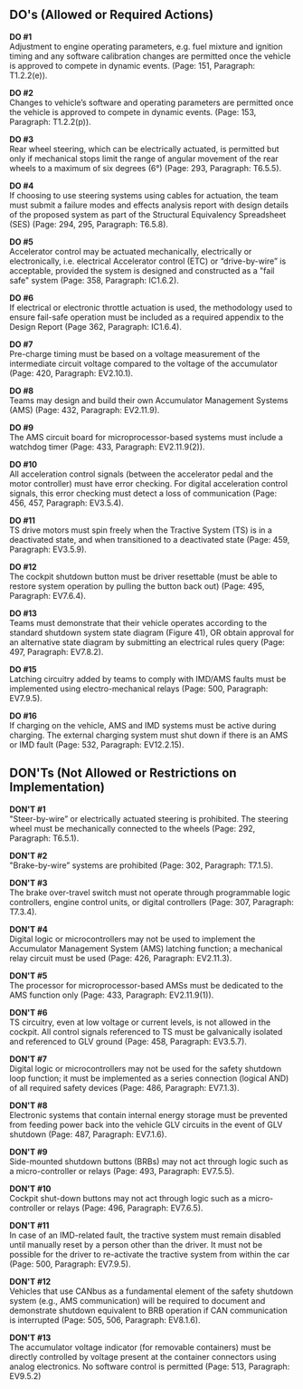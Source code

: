 ## DO's (Allowed or Required Actions)

**DO #1**  
Adjustment to engine operating parameters, e.g. fuel mixture and ignition timing and any software calibration changes are permitted once the vehicle is approved to compete in dynamic events. (Page: 151, Paragraph: T1.2.2(e)).

**DO #2**  
Changes to vehicle’s software and operating parameters are permitted once the vehicle is approved to compete in dynamic events. (Page: 153, Paragraph: T1.2.2(p)).

**DO #3**  
Rear wheel steering, which can be electrically actuated, is permitted but only if mechanical stops limit the range of angular movement of the rear wheels to a maximum of six degrees (6°) (Page: 293, Paragraph: T6.5.5).

**DO #4**  
If choosing to use steering systems using cables for actuation, the team must submit a failure modes and effects analysis report with design details of the proposed system as part of the Structural Equivalency Spreadsheet (SES) (Page: 294, 295, Paragraph: T6.5.8).

**DO #5**  
Accelerator control may be actuated mechanically, electrically or electronically, i.e. electrical Accelerator control (ETC) or “drive-by-wire” is acceptable, provided the system is designed and constructed as a "fail safe" system (Page: 358, Paragraph: IC1.6.2).

**DO #6**  
If electrical or electronic throttle actuation is used, the methodology used to ensure fail-safe operation must be included as a required appendix to the Design Report (Page 362, Paragraph: IC1.6.4).

**DO #7**  
Pre-charge timing must be based on a voltage measurement of the intermediate circuit voltage compared to the voltage of the accumulator (Page: 420, Paragraph: EV2.10.1).

**DO #8**  
Teams may design and build their own Accumulator Management Systems (AMS) (Page: 432, Paragraph: EV2.11.9).

**DO #9**  
The AMS circuit board for microprocessor-based systems must include a watchdog timer (Page: 433, Paragraph: EV2.11.9(2)).

**DO #10**  
All acceleration control signals (between the accelerator pedal and the motor controller) must have error checking. For digital acceleration control signals, this error checking must detect a loss of communication (Page: 456, 457, Paragraph: EV3.5.4).

**DO #11**  
TS drive motors must spin freely when the Tractive System (TS) is in a deactivated state, and when transitioned to a deactivated state (Page: 459, Paragraph: EV3.5.9).

**DO #12**  
The cockpit shutdown button must be driver resettable (must be able to restore system operation by pulling the button back out) (Page: 495, Paragraph: EV7.6.4).

**DO #13**  
Teams must demonstrate that their vehicle operates according to the standard shutdown system state diagram (Figure 41), OR obtain approval for an alternative state diagram by submitting an electrical rules query (Page: 497, Paragraph: EV7.8.2).

**DO #15**  
Latching circuitry added by teams to comply with IMD/AMS faults must be implemented using electro-mechanical relays (Page: 500, Paragraph: EV7.9.5).

**DO #16**  
If charging on the vehicle, AMS and IMD systems must be active during charging. The external charging system must shut down if there is an AMS or IMD fault (Page: 532, Paragraph: EV12.2.15).

## DON'Ts (Not Allowed or Restrictions on Implementation)

**DON'T #1**  
"Steer-by-wire” or electrically actuated steering is prohibited. The steering wheel must be mechanically connected to the wheels (Page: 292, Paragraph: T6.5.1).

**DON'T #2**  
"Brake-by-wire” systems are prohibited (Page: 302, Paragraph: T7.1.5).

**DON'T #3**  
The brake over-travel switch must not operate through programmable logic controllers, engine control units, or digital controllers (Page: 307, Paragraph: T7.3.4).

**DON'T #4**  
Digital logic or microcontrollers may not be used to implement the Accumulator Management System (AMS) latching function; a mechanical relay circuit must be used (Page: 426, Paragraph: EV2.11.3).

**DON'T #5**  
The processor for microprocessor-based AMSs must be dedicated to the AMS function only (Page: 433, Paragraph: EV2.11.9(1)).

**DON'T #6**  
TS circuitry, even at low voltage or current levels, is not allowed in the cockpit. All control signals referenced to TS must be galvanically isolated and referenced to GLV ground (Page: 458, Paragraph: EV3.5.7).

**DON'T #7**  
Digital logic or microcontrollers may not be used for the safety shutdown loop function; it must be implemented as a series connection (logical AND) of all required safety devices (Page: 486, Paragraph: EV7.1.3).

**DON'T #8**  
Electronic systems that contain internal energy storage must be prevented from feeding power back into the vehicle GLV circuits in the event of GLV shutdown (Page: 487, Paragraph: EV7.1.6).

**DON'T #9**  
Side-mounted shutdown buttons (BRBs) may not act through logic such as a micro-controller or relays (Page: 493, Paragraph: EV7.5.5).

**DON'T #10**  
Cockpit shut-down buttons may not act through logic such as a micro-controller or relays (Page: 496, Paragraph: EV7.6.5).

**DON'T #11**  
In case of an IMD-related fault, the tractive system must remain disabled until manually reset by a person other than the driver. It must not be possible for the driver to re-activate the tractive system from within the car (Page: 500, Paragraph: EV7.9.5).

**DON'T #12**  
Vehicles that use CANbus as a fundamental element of the safety shutdown system (e.g., AMS communication) will be required to document and demonstrate shutdown equivalent to BRB operation if CAN communication is interrupted (Page: 505, 506, Paragraph: EV8.1.6).

**DON'T #13**  
The accumulator voltage indicator (for removable containers) must be directly controlled by voltage present at the container connectors using analog electronics. No software control is permitted (Page: 513, Paragraph: EV9.5.2)



